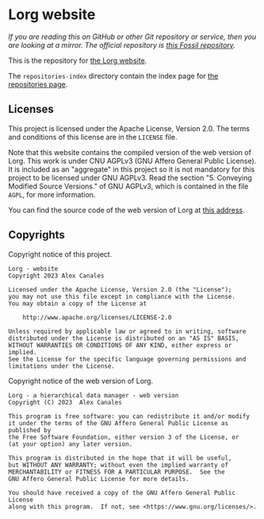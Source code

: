 # Lorg website

_If you are reading this on GitHub or other Git repository or service, then you
are looking at a mirror. The official repository is [this Fossil
repository](https://dev.lorg.software/website)._

This is the repository for [the Lorg website](https://www.lorg.software).

The `repositories-index` directory contain the index page for [the repositories
page](https://dev.lorg.software).

## Licenses

This project is licensed under the Apache License, Version 2.0. The terms and
conditions of this license are in the `LICENSE` file.

Note that this website contains the compiled version of the web version of
Lorg. This work is under CNU AGPLv3 (GNU Affero General Public License). It is
included as an "aggregate" in this project so it is not mandatory for this
project to be licensed under GNU AGPLv3. Read the section "5. Conveying
Modified Source Versions." of GNU AGPLv3, which is contained in the file
`AGPL`, for more information.

You can find the source code of the web version of Lorg at [this
address](https://dev.lorg.software/web-app).

## Copyrights

Copyright notice of this project.

```
Lorg - website
Copyright 2023 Alex Canales

Licensed under the Apache License, Version 2.0 (the "License");
you may not use this file except in compliance with the License.
You may obtain a copy of the License at

    http://www.apache.org/licenses/LICENSE-2.0

Unless required by applicable law or agreed to in writing, software
distributed under the License is distributed on an "AS IS" BASIS,
WITHOUT WARRANTIES OR CONDITIONS OF ANY KIND, either express or implied.
See the License for the specific language governing permissions and
limitations under the License.
```

Copyright notice of the web version of Lorg.

```
Lorg - a hierarchical data manager - web version
Copyright (C) 2023  Alex Canales

This program is free software: you can redistribute it and/or modify
it under the terms of the GNU Affero General Public License as published by
the Free Software Foundation, either version 3 of the License, or
(at your option) any later version.

This program is distributed in the hope that it will be useful,
but WITHOUT ANY WARRANTY; without even the implied warranty of
MERCHANTABILITY or FITNESS FOR A PARTICULAR PURPOSE.  See the
GNU Affero General Public License for more details.

You should have received a copy of the GNU Affero General Public License
along with this program.  If not, see <https://www.gnu.org/licenses/>.
```
